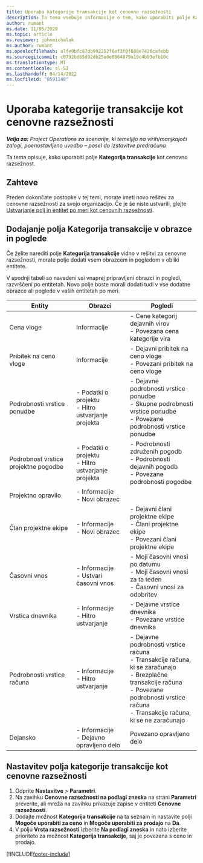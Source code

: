 ```yaml
---
title: Uporaba kategorije transakcije kot cenovne razsežnosti
description: Ta tema vsebuje informacije o tem, kako uporabiti polje Kategorija transakcije kot cenovno razsežnost.
author: rumant
ms.date: 11/05/2020
ms.topic: article
ms.reviewer: johnmichalak
ms.author: rumant
ms.openlocfilehash: a7fe9bfc87db992252f8ef3f0f688e7426cafebb
ms.sourcegitcommit: c0792bd65d92db25e0e8864879a19c4b93efb10c
ms.translationtype: MT
ms.contentlocale: sl-SI
ms.lasthandoff: 04/14/2022
ms.locfileid: "8591148"
---
```

# <a name="use-transaction-category-as-a-pricing-dimension"></a>Uporaba kategorije transakcije kot cenovne razsežnosti


_**Velja za:** Project Operations za scenarije, ki temeljijo na virih/manjkajoči zalogi, poenostavljeno uvedbo – posel do izstavitve predračuna_


Ta tema opisuje, kako uporabiti polje **Kategorija transakcije** kot cenovno razsežnost. 

## <a name="prerequisites"></a>Zahteve
Preden dokončate postopke v tej temi, morate imeti novo rešitev za cenovne razsežnosti za svojo organizacijo. Če je še niste ustvarili, glejte [Ustvarjanje polj in entitet po meri kot cenovnih razsežnosti](create-custom-fields-entities-pricing-dimensions.md).

## <a name="add-the-transaction-category-field-to-forms-and-views"></a>Dodajanje polja Kategorija transakcije v obrazce in poglede
Če želite narediti polje **Kategorija transakcije** vidno v rešitvi za cenovne razsežnosti, morate polje dodati vsem obrazcem in pogledom v obliki entitete.

V spodnji tabeli so navedeni vsi vnaprej pripravljeni obrazci in pogledi, razvrščeni po entitetah. Novo polje boste morali dodati tudi v vse dodatne obrazce ali poglede v vaših entitetah po meri.

|  Entity        | Obrazci     |Pogledi        |
| ------------------------------|---------------------------------|----------------------------------|
|  Cena vloge| Informacije |- Cene kategorij dejavnih virov<br> - Povezana cena kategorije vira |
|  Pribitek na ceno vloge| Informacije|- Dejavni pribitek na ceno vloge<br>- Povezani pribitek na ceno vloge |
|  Podrobnosti vrstice ponudbe|- Podatki o projektu<br>- Hitro ustvarjanje projekta| - Dejavne podrobnosti vrstice ponudbe<br>- Skupne podrobnosti vrstice ponudbe<br>- Povezane podrobnosti vrstice ponudbe |
|  Podrobnost vrstice projektne pogodbe|- Podatki o projektu<br>- Hitro ustvarjanje projekta|- Podrobnosti združenih pogodb<br>- Podrobnosti dejavnih pogodb<br>- Povezane podrobnosti pogodbe |
|  Projektno opravilo|- Informacije<br>- Novi obrazec| &nbsp; |
|  Član projektne ekipe|- Informacije<br>- Novi obrazec|- Dejavni člani projektne ekipe<br>- Člani projektne ekipe<br>- Povezani člani projektne ekipe |
|  Časovni vnos|- Informacije<br>- Ustvari časovni vnos|- Moji časovni vnosi po datumu<br>- Moji časovni vnosi za ta teden<br>- Časovni vnosi za odobritev|
|  Vrstica dnevnika|- Informacije<br>- Hitro ustvarjanje|- Dejavne vrstice dnevnika<br>- Povezane vrstice dnevnika|
|  Podrobnosti vrstice računa|- Informacije<br>- Hitro ustvarjanje|- Dejavne podrobnosti vrstice računa<br>- Transakcije računa, ki se zaračunajo<br>- Brezplačne transakcije računa<br>- Povezane podrobnosti vrstice računa <br>- Transakcije računa, ki se ne zaračunajo|
|  Dejansko|- Informacije<br>- Dejavno opravljeno delo| Povezano opravljeno delo |

## <a name="set-up-the-transaction-category-field-as-a-pricing-dimension"></a>Nastavitev polja kategorije transakcije kot cenovne razsežnosti

1. Odprite **Nastavitve** > **Parametri**. 
2. Na zavihku **Cenovne razsežnosti na podlagi zneska** na strani **Parametri** preverite, ali mreža na zavihku prikazuje zapise v entiteti **Cenovne razsežnosti**.
3. Dodajte možnost **Kategorija transakcije** na ta seznam in nastavite polji **Mogoče uporabiti za ceno** in **Mogoče uporabiti za prodajo** na **Da**.
4. V polju **Vrsta razsežnosti** izberite **Na podlagi zneska** in nato izberite prioriteto za možnost **Kategorija transakcije**, saj je povezana s ceno in prodajo.


[!INCLUDE[footer-include](../includes/footer-banner.md)]